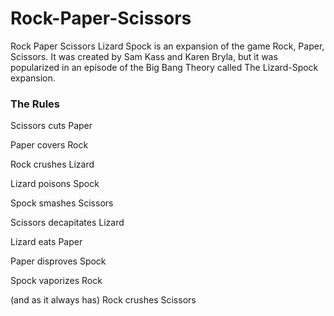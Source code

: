 # Rock-Paper-Scissors

Rock Paper Scissors Lizard Spock is an expansion of the game Rock, Paper, Scissors. 
It was created by Sam Kass and Karen Bryla, but it was popularized in an episode of the Big Bang Theory called The Lizard-Spock expansion.

### The Rules
Scissors cuts Paper

Paper covers Rock

Rock crushes Lizard

Lizard poisons Spock

Spock smashes Scissors

Scissors decapitates Lizard

Lizard eats Paper

Paper disproves Spock

Spock vaporizes Rock

(and as it always has) Rock crushes Scissors
